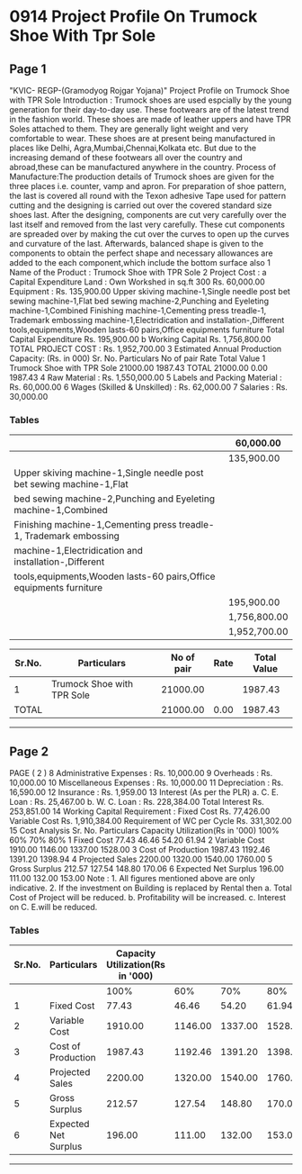 # 0914 Project Profile On Trumock Shoe With Tpr Sole

## Page 1

"KVIC- REGP-(Gramodyog Rojgar Yojana)" Project Profile on Trumock Shoe with TPR Sole Introduction : Trumock shoes are used espcially by the young generation for their day-to-day use. These footwears are of the latest trend in the fashion world. These shoes are made of leather uppers and have TPR Soles attached to them. They are generally light weight and very comfortable to wear. These shoes are at present being manufactured in places like Delhi, Agra,Mumbai,Chennai,Kolkata etc. But due to the increasing demand of these footwears all over the country and abroad,these can be manufactured anywhere in the country. Process of Manufacture:The production details of Trumock shoes are given for the three places i.e. counter, vamp and apron. For preparation of shoe pattern, the last is covered all round with the Texon adhesive Tape used for pattern cutting and the designing is carried out over the covered standard size shoes last. After the designing, components are cut very carefully over the last itself and removed from the last very carefully. These cut components are spreaded over by making the cut over the curves to open up the curves and curvature of the last. Afterwards, balanced shape is given to the components to obtain the perfect shape and necessary allowances are added to the each component,which include the bottom surface also 1 Name of the Product : Trumock Shoe with TPR Sole 2 Project Cost : a Capital Expenditure Land : Own Workshed in sq.ft 300 Rs. 60,000.00 Equipment : Rs. 135,900.00 Upper skiving machine-1,Single needle post bet sewing machine-1,Flat bed sewing machine-2,Punching and Eyeleting machine-1,Combined Finishing machine-1,Cementing press treadle-1, Trademark embossing machine-1,Electridication and installation-,Different tools,equipments,Wooden lasts-60 pairs,Office equipments furniture Total Capital Expenditure Rs. 195,900.00 b Working Capital Rs. 1,756,800.00 TOTAL PROJECT COST : Rs. 1,952,700.00 3 Estimated Annual Production Capacity: (Rs. in 000) Sr. No. Particulars No of pair Rate Total Value 1 Trumock Shoe with TPR Sole 21000.00 1987.43 TOTAL 21000.00 0.00 1987.43 4 Raw Material : Rs. 1,550,000.00 5 Labels and Packing Material : Rs. 60,000.00 6 Wages (Skilled & Unskilled) : Rs. 62,000.00 7 Salaries : Rs. 30,000.00

### Tables

|  | 60,000.00 |
|---|---|
|  | 135,900.00 |
| Upper skiving machine-1,Single needle post bet sewing machine-1,Flat |  |
| bed sewing machine-2,Punching and Eyeleting machine-1,Combined |  |
| Finishing machine-1,Cementing press treadle-1, Trademark embossing |  |
| machine-1,Electridication and installation-,Different
tools,equipments,Wooden lasts-60 pairs,Office equipments furniture |  |
|  | 195,900.00 |
|  | 1,756,800.00 |
|  | 1,952,700.00 |

| Sr.No. | Particulars | No of pair | Rate | Total Value |
|---|---|---|---|---|
| 1 | Trumock Shoe with TPR Sole | 21000.00 |  | 1987.43 |
| TOTAL |  | 21000.00 | 0.00 | 1987.43 |

---

## Page 2

PAGE ( 2 ) 8 Administrative Expenses : Rs. 10,000.00 9 Overheads : Rs. 10,000.00 10 Miscellaneous Expenses : Rs. 10,000.00 11 Depreciation : Rs. 16,590.00 12 Insurance : Rs. 1,959.00 13 Interest (As per the PLR) a. C. E. Loan : Rs. 25,467.00 b. W. C. Loan : Rs. 228,384.00 Total Interest Rs. 253,851.00 14 Working Capital Requirement : Fixed Cost Rs. 77,426.00 Variable Cost Rs. 1,910,384.00 Requirement of WC per Cycle Rs. 331,302.00 15 Cost Analysis Sr. No. Particulars Capacity Utilization(Rs in '000) 100% 60% 70% 80% 1 Fixed Cost 77.43 46.46 54.20 61.94 2 Variable Cost 1910.00 1146.00 1337.00 1528.00 3 Cost of Production 1987.43 1192.46 1391.20 1398.94 4 Projected Sales 2200.00 1320.00 1540.00 1760.00 5 Gross Surplus 212.57 127.54 148.80 170.06 6 Expected Net Surplus 196.00 111.00 132.00 153.00 Note : 1. All figures mentioned above are only indicative. 2. If the investment on Building is replaced by Rental then a. Total Cost of Project will be reduced. b. Profitability will be increased. c. Interest on C. E.will be reduced.

### Tables

| Sr.No. | Particulars | Capacity Utilization(Rs in '000) |  |  |  |
|---|---|---|---|---|---|
|  |  | 100% | 60% | 70% | 80% |
| 1 | Fixed Cost | 77.43 | 46.46 | 54.20 | 61.94 |
| 2 | Variable Cost | 1910.00 | 1146.00 | 1337.00 | 1528.00 |
| 3 | Cost of Production | 1987.43 | 1192.46 | 1391.20 | 1398.94 |
| 4 | Projected Sales | 2200.00 | 1320.00 | 1540.00 | 1760.00 |
| 5 | Gross Surplus | 212.57 | 127.54 | 148.80 | 170.06 |
| 6 | Expected Net Surplus | 196.00 | 111.00 | 132.00 | 153.00 |

---
